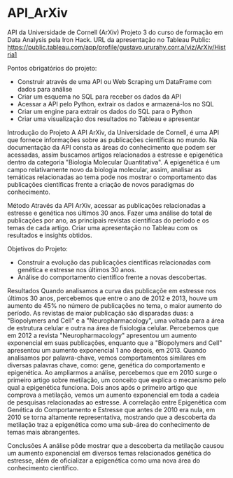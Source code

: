 # API_ArXiv
API da Universidade de Cornell (ArXiv)
Projeto 3 do curso de formação em Data Analysis pela Iron Hack.
URL da apresentação no Tableau Public: https://public.tableau.com/app/profile/gustavo.ururahy.corr.a/viz/ArXiv/Histria1

Pontos obrigatórios do projeto:
  - Construir através de uma API ou Web Scraping um DataFrame com dados para análise
  - Criar um esquema no SQL para receber os dados da API
  - Acessar a API pelo Python, extrair os dados e armazená-los no SQL
  - Criar um engine para extrair os dados do SQL para o Python
  - Criar uma visualização dos resultados no Tableau e apresentar

Introdução do Projeto
  A API ArXiv, da Universidade de Cornell, é uma API que fornece informações sobre as publicações científicas no mundo. Na documentação da API consta as áreas do conhecimento que podem ser acessadas, assim buscamos artigos relacionados a estresse e epigenética dentro da categoria "Biologia Molecular Quantitativa".
  A epigenética é um campo relativamente novo da biologia molecular, assim, analisar as temáticas relacionadas ao tema pode nos mostrar o comportamento das publicações científicas frente a criação de novos paradigmas do conhecimento.
  
Método
  Através da API ArXiv, acessar as publicações relacionadas a estresse e genética nos últimos 30 anos.
  Fazer uma análise do total de publicações por ano, as principais revistas científicas do período e os temas de cada artigo.
  Criar uma apresentação no Tableau com os resultados e insights obtidos.
  
Objetivos do Projeto:
  - Construir a evolução das publicações científicas relacionadas com genética e estresse nos últimos 30 anos. 
  - Análise do comportamento científico frente a novas descobertas.

Resultados
  Quando analisamos a curva das publicaçõe em estresse nos últimos 30 anos, percebemos que entre o ano de 2012 e 2013, houve um aumento de 45% no número de publicações no tema, o maior aumento do período.
  As revistas de maior publicação são disparadas duas: a "Biopolymers and Cell" e a "Neuropharmacology", uma voltada para a área de estrutura celular e outra na área de fisiologia celular.
  Percebemos que em 2012 a revista "Neuropharmacology" apresentou um aumento exponencial em suas publicações, enquanto que a "Biopolymers and Cell" apresentou um aumento exponencial 1 ano depois, em 2013.
  Quando analisamos por palavra-chave, vemos comportamentos similares em diversas palavras chave, como: gene, genética do comportamento e epigenética.
  Ao ampliarmos a análise, percebemos que em 2010 surge o primeiro artigo sobre metilação, um conceito que explica o mecanismo pelo qual a epigenética funciona.
  Dois anos após o primeiro artigo que comprova a metilação, vemos um aumento exponencial em toda a cadeia de pesquisas relacionadas ao estresse.
  A correlação entre Epigenética com Genética do Comportamento e Estresse que antes de 2010 era nula, em 2010 se torna altamente representativa, mostrando que a descoberta da metilação traz a epigenética como uma sub-área do conhecimento de temas mais abrangentes.
  
Conclusões
  A análise pôde mostrar que a descoberta da metilação causou um aumento exponencial em diversos temas relacionados genética do estresse, além de oficializar a epigenética como uma nova área do conhecimento científico.


